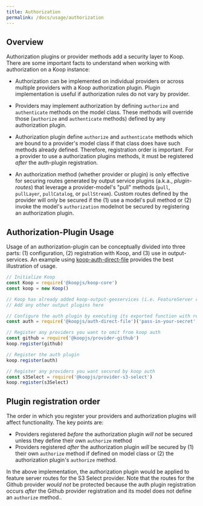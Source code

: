 ```yaml
---
title: Authorization
permalink: /docs/usage/authorization
---
```


## Overview

Authorization plugins or provider methods add a security layer to Koop. There are some important facts to understand when working with authorization on a Koop instance:

* Authorization can be implemented on individual providers or across multiple providers with a Koop authorization plugin. Plugin implementation is useful if authorization rules do not vary by provider.

* Providers may implement authorization by defining `authorize` and `authenticate` methods on the model class. These methods will override those (`authorize` and `authenticate` methods) defined by any authorization plugin.

* Authorization plugin define `authorize` and `authenticate` methods which are bound to a provider's model class if that class does have such methods already defined. Therefore, registration order is important. For a provider to use a authorization plugins methods, it must be registered _after_ the auth-plugin registration.

* An authorization method (whether provider or plugin) is only effective for securing routes generated by output service plugins (a.k.a., _plugin-routes_) that leverage a provider-model's "pull" methods (`pull`, `pullLayer`, `pullCatalog`, or `pullStream`).  Custom routes defined by the provider will only be secured if the (1) use a model's pull method or (2) invoke the model's `authorization` modelnot be secured by registering an authorization plugin.


## Authorization-Plugin Usage

Usage of an authorization-plugin can be conceptually divided into three parts: (1) configuration, (2) registration with Koop, and (3) use in output-services.  An example using  [koop-auth-direct-file](https://github.com/koopjs/koop-auth-direct-file) provides the best illustration of usage.

```js
// Initialize Koop
const Koop = require('@koopjs/koop-core')
const koop = new Koop()

// Koop has already added koop-output-geoservices (i.e. FeatureServer routes) by default
// Add any other output plugins here

// Configure the auth plugin by executing its exported function with required args
const auth = require('@koopjs/auth-direct-file')('pass-in-your-secret', `path/to/identity-store`)

// Register any providers you want to omit from koop auth
const github = require('@koopjs/provider-github')
koop.register(github)

// Register the auth plugin
koop.register(auth)

// Register any providers you want secured by koop auth
const s3Select = require('@koopjs/provider-s3-select')
koop.register(s3Select)
```

## Plugin registration order
The order in which you register your providers and authorization plugins will affect functionality.  The key points are:  
* Providers registered *before* the authorization plugin *will not* be secured unless they define their own `authorize` method
* Providers registered *after* the authorization plugin *will* be secured by (1) their own `authorize` method if defined on model class or (2) the authorization plugin's `authorize` method.

In the above implementation, the authorization plugin would be applied to feature server routes for the S3 Select provider. Note that the routes for the Github provider _would not_ be protected because the auth plugin registration occurs _after_ the Github provider registration and its model does not define an `authorize` method..
